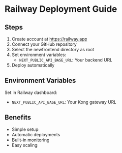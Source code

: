 # Railway Deployment Guide

## Steps
1. Create account at https://railway.app
2. Connect your GitHub repository
3. Select the newfrontend directory as root
4. Set environment variables:
   - `NEXT_PUBLIC_API_BASE_URL`: Your backend URL
5. Deploy automatically

## Environment Variables
Set in Railway dashboard:
- `NEXT_PUBLIC_API_BASE_URL`: Your Kong gateway URL

## Benefits
- Simple setup
- Automatic deployments
- Built-in monitoring
- Easy scaling
